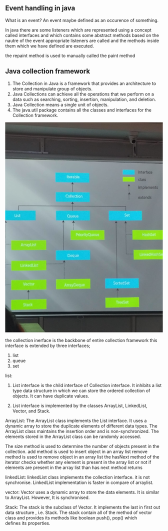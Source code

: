 ## Event handling in  java
What is an event?
An event maybe defined as an occurence of something. 

In java there are some listeners which are represented using a concept called interfaces and which contains some abstract methods based on the nautre of the event appropriate listeners are called and the methods inside them which we have defined are executed.

<!-- wap to display use of mouse event. -->
<!-- wap to display use of keyboard event. -->


the repaint method is used to manually called the paint method 

## Java collection framework
1. The Collection in Java is a framework that provides an architecture to store and manipulate group of objects.
2. Java Collections can achieve all the operations that we perform on a data such as searching, sorting, insertion, manipulation, and deletion.
3. Java Collection means a single unit of objects.
4. The java.util package contains all the classes and interfaces for the Collection framework.


![alt text](<WhatsApp Image 2025-04-21 at 12.21.33_91344193.jpg>)


the collection inerface is the backbone of entire collection framework this interface is extended by three interfaces;
1. list
2. queue
3. set


list: 
1. List interface is the child interface of Collection interface. It inhibits a list type data structure in which we can store the ordered collection of objects. It can have duplicate values.

2. List interface is implemented by the classes ArrayList, LinkedList, Vector, and Stack.

ArrayList:
The ArrayList class implements the List interface. 
It uses a dynamic array to store the duplicate elements of different data types.
The ArrayList class maintains the insertion order and is non-synchronized. 
The elements stored in the ArrayList class can be randomly accessed.


The size method is used to determine the number of objects present in the collection.
add method is used to insert object in an array list
remove method is used to remove object in an array list
the hasNext method of the iterator checks whether any element is present in the array list or not if elements are present in the array list than has next method returns 



linkedList:
linkedList class implements the collection interface.
it is not synchronise.
LinkedList implementation is faster in compare of arraylist.

<!-- wap to display use of linked list. -->


vector:
Vector uses a dynamic array to store the data elements. It is similar to ArrayList. However, It is synchronised.

<!-- wap to display use of vector -->


Stack:
The stack is the subclass of Vector. It implements the last in first out data structure , i.e. Stack. The stack contain all of the method of vector class and provides its methods like boolean push(), pop() which defines its properties.